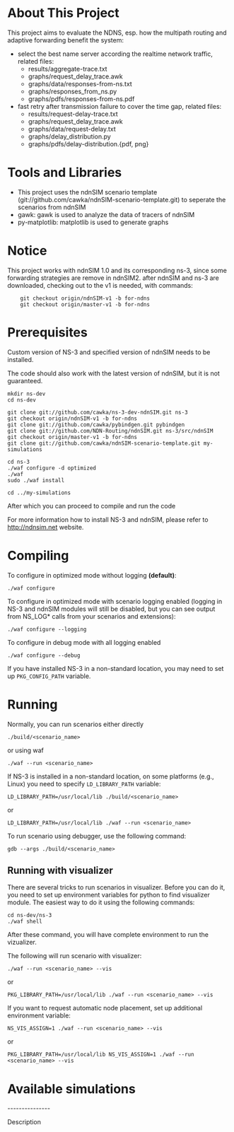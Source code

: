 About This Project
==================
This project aims to evaluate the NDNS, esp. how the multipath routing and adaptive forwarding
benefit the system:
- select the best name server according the realtime network traffic, related files:
  - results/aggregate-trace.txt
  - graphs/request_delay_trace.awk
  - graphs/data/responses-from-ns.txt
  - graphs/responses_from_ns.py
  - graphs/pdfs/responses-from-ns.pdf
- fast retry after transmission failure to cover the time gap, related files:
  - results/request-delay-trace.txt
  - graphs/request_delay_trace.awk
  - graphs/data/request-delay.txt
  - graphs/delay_distribution.py
  - graphs/pdfs/delay-distribution.{pdf, png}


Tools and Libraries
===================
- This project uses the ndnSIM scenario  template (git://github.com/cawka/ndnSIM-scenario-template.git) to seperate the scenarios from ndnSIM
- gawk: gawk is used to analyze the data of tracers of ndnSIM
- py-matplotlib: matplotlib is used to generate graphs

Notice
======
This project works with ndnSIM 1.0 and its corresponding ns-3, since some forwarding strategies are remove in ndnSIM2.
after ndnSIM and ns-3 are downloaded, checking out to the v1 is needed, with commands:
```shell
    git checkout origin/ndnSIM-v1 -b for-ndns
    git checkout origin/master-v1 -b for-ndns
```

Prerequisites
=============

Custom version of NS-3 and specified version of ndnSIM needs to be installed.

The code should also work with the latest version of ndnSIM, but it is not guaranteed.

    mkdir ns-dev
    cd ns-dev

    git clone git://github.com/cawka/ns-3-dev-ndnSIM.git ns-3
    git checkout origin/ndnSIM-v1 -b for-ndns
    git clone git://github.com/cawka/pybindgen.git pybindgen
    git clone git://github.com/NDN-Routing/ndnSIM.git ns-3/src/ndnSIM
    git checkout origin/master-v1 -b for-ndns
    git clone git://github.com/cawka/ndnSIM-scenario-template.git my-simulations

    cd ns-3
    ./waf configure -d optimized
    ./waf
    sudo ./waf install

    cd ../my-simulations

After which you can proceed to compile and run the code

For more information how to install NS-3 and ndnSIM, please refer to http://ndnsim.net website.

Compiling
=========

To configure in optimized mode without logging **(default)**:

    ./waf configure

To configure in optimized mode with scenario logging enabled (logging in NS-3 and ndnSIM modules will still be disabled,
but you can see output from NS_LOG* calls from your scenarios and extensions):

    ./waf configure --logging

To configure in debug mode with all logging enabled

    ./waf configure --debug

If you have installed NS-3 in a non-standard location, you may need to set up ``PKG_CONFIG_PATH`` variable.

Running
=======

Normally, you can run scenarios either directly

    ./build/<scenario_name>

or using waf

    ./waf --run <scenario_name>

If NS-3 is installed in a non-standard location, on some platforms (e.g., Linux) you need to specify ``LD_LIBRARY_PATH`` variable:

    LD_LIBRARY_PATH=/usr/local/lib ./build/<scenario_name>

or

    LD_LIBRARY_PATH=/usr/local/lib ./waf --run <scenario_name>

To run scenario using debugger, use the following command:

    gdb --args ./build/<scenario_name>


Running with visualizer
-----------------------

There are several tricks to run scenarios in visualizer.  Before you can do it, you need to set up environment variables for python to find visualizer module.  The easiest way to do it using the following commands:

    cd ns-dev/ns-3
    ./waf shell

After these command, you will have complete environment to run the vizualizer.

The following will run scenario with visualizer:

    ./waf --run <scenario_name> --vis

or

    PKG_LIBRARY_PATH=/usr/local/lib ./waf --run <scenario_name> --vis

If you want to request automatic node placement, set up additional environment variable:

    NS_VIS_ASSIGN=1 ./waf --run <scenario_name> --vis

or

    PKG_LIBRARY_PATH=/usr/local/lib NS_VIS_ASSIGN=1 ./waf --run <scenario_name> --vis

Available simulations
=====================

<Scenario Name>
---------------

Description
